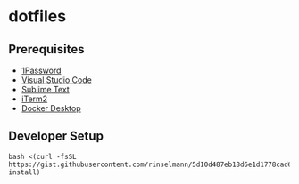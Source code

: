 # dotfiles

## Prerequisites

- [1Password](https://1password.com/downloads)
- [Visual Studio Code](https://code.visualstudio.com)
- [Sublime Text](https://www.sublimetext.com)
- [iTerm2](https://iterm2.com)
- [Docker Desktop](https://www.docker.com)

## Developer Setup

```
bash <(curl -fsSL https://gist.githubusercontent.com/rinselmann/5d10d487eb18d6e1d1778cad688aa700/raw/dotfiles-install)
```
